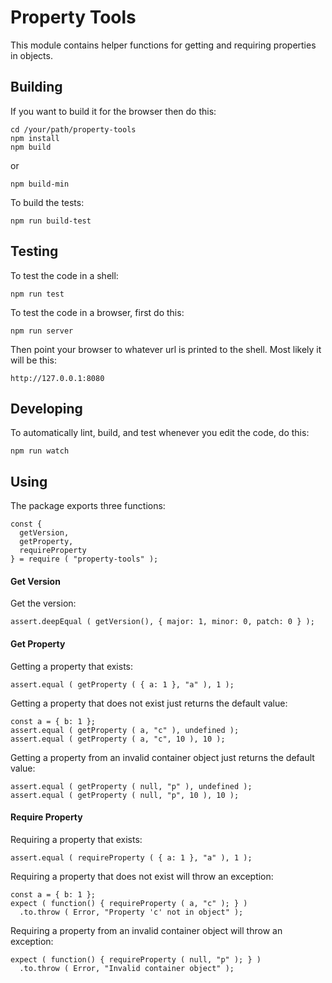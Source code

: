 # Property Tools

This module contains helper functions for getting and requiring properties in objects.

## Building

If you want to build it for the browser then do this:

    cd /your/path/property-tools
    npm install
    npm build

or

    npm build-min

To build the tests:

    npm run build-test

## Testing

To test the code in a shell:

    npm run test

To test the code in a browser, first do this:

    npm run server

Then point your browser to whatever url is printed to the shell.
Most likely it will be this:

    http://127.0.0.1:8080

## Developing

To automatically lint, build, and test whenever you edit the code, do this:

    npm run watch

## Using

The package exports three functions:

    const {
      getVersion,
      getProperty,
      requireProperty
    } = require ( "property-tools" );

#### Get Version

Get the version:

    assert.deepEqual ( getVersion(), { major: 1, minor: 0, patch: 0 } );

#### Get Property

Getting a property that exists:

    assert.equal ( getProperty ( { a: 1 }, "a" ), 1 );

Getting a property that does not exist just returns the default value:

    const a = { b: 1 };
    assert.equal ( getProperty ( a, "c" ), undefined );
    assert.equal ( getProperty ( a, "c", 10 ), 10 );

Getting a property from an invalid container object just returns the default value:

    assert.equal ( getProperty ( null, "p" ), undefined );
    assert.equal ( getProperty ( null, "p", 10 ), 10 );

#### Require Property

Requiring a property that exists:

    assert.equal ( requireProperty ( { a: 1 }, "a" ), 1 );

Requiring a property that does not exist will throw an exception:

    const a = { b: 1 };
    expect ( function() { requireProperty ( a, "c" ); } )
      .to.throw ( Error, "Property 'c' not in object" );

Requiring a property from an invalid container object will throw an exception:

    expect ( function() { requireProperty ( null, "p" ); } )
      .to.throw ( Error, "Invalid container object" );
